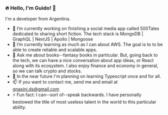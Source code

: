 ### :fire: Hello, I'm Guido! 👋

I'm a developer from Argentina.

- 🔭 I’m currently working on finishing a social media app called 500Tales dedicated to sharing short fiction. The tech stack is MongoDB | GraphQL | NextJS | Apollo | Mongoose
- 🌱 I’m currently learning as much as I can about AWS. The goal is to to be able to create reliable and scalable apps.
- 💬 Ask me about books--fantasy books in particular. But, going back to the tech, we can have a nice conversation about app ideas, or React along with its ecosystem. I also enjoy finance and economy in general, so we can talk crypto and stocks.
- :octopus: In the near future I'm planning on learning Typescript once and for all.
- 📫 If you want to contact me, send me and email at gnasini.ds@gmail.com
- ⚡ Fun fact: I can--sort of--speak backwards. I have personally bestowed the title of most useless talent in the world to this particular ability.

